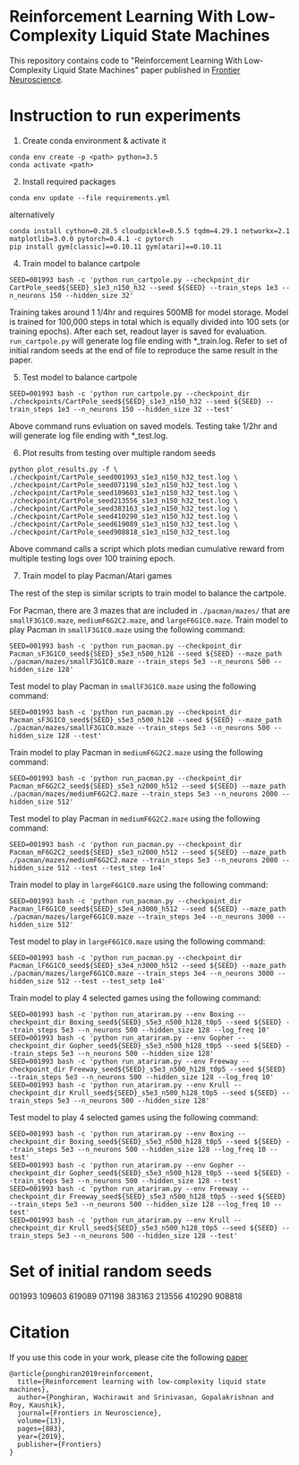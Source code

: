 

# Reinforcement Learning With Low-Complexity Liquid State Machines

This repository contains code to "Reinforcement Learning With Low-Complexity Liquid State Machines" paper published in [Frontier Neuroscience](https://www.frontiersin.org/articles/10.3389/fnins.2019.00883/full).


# Instruction to run experiments


1. Create conda environment & activate it
```
conda env create -p <path> python=3.5
conda activate <path>
```

2. Install required packages
```
conda env update --file requirements.yml
```
alternatively
```
conda install cython=0.28.5 cloudpickle=0.5.5 tqdm=4.29.1 networkx=2.1 matplotlib=3.0.0 pytorch=0.4.1 -c pytorch
pip install gym[classic]==0.10.11 gym[atari]==0.10.11
```

4. Train model to balance cartpole
```
SEED=001993 bash -c 'python run_cartpole.py --checkpoint_dir CartPole_seed${SEED}_s1e3_n150_h32 --seed ${SEED} --train_steps 1e3 --n_neurons 150 --hidden_size 32'
```
Training takes around 1 1/4hr and requires 500MB for model storage. 
Model is trained for 100,000 steps in total which is equally divided into 100 sets (or training epochs). After each set, readout layer is saved for evaluation.
`run_cartpole.py` will generate log file ending with \*\_train.log. Refer to set of initial random seeds at the end of file to reproduce the same result in the paper.

5. Test model to balance cartpole
```
SEED=001993 bash -c 'python run_cartpole.py --checkpoint_dir ./checkpoints/CartPole_seed${SEED}_s1e3_n150_h32 --seed ${SEED} --train_steps 1e3 --n_neurons 150 --hidden_size 32 --test'
```
Above command runs evluation on saved models. Testing take 1/2hr and will generate log file ending with \*\_test.log.

6. Plot results from testing over multiple random seeds 
```
python plot_results.py -f \
./checkpoint/CartPole_seed001993_s1e3_n150_h32_test.log \
./checkpoint/CartPole_seed071198_s1e3_n150_h32_test.log \
./checkpoint/CartPole_seed109603_s1e3_n150_h32_test.log \
./checkpoint/CartPole_seed213556_s1e3_n150_h32_test.log \
./checkpoint/CartPole_seed383163_s1e3_n150_h32_test.log \
./checkpoint/CartPole_seed410290_s1e3_n150_h32_test.log \
./checkpoint/CartPole_seed619089_s1e3_n150_h32_test.log \
./checkpoint/CartPole_seed908818_s1e3_n150_h32_test.log
```
Above command calls a script which plots median cumulative reward from multiple testing logs over 100 training epoch.

7. Train model to play Pacman/Atari games 

The rest of the step is similar scripts to train model to balance the cartpole.

For Pacman, there are 3 mazes that are included in `./pacman/mazes/` that are `smallF3G1C0.maze`, `mediumF6G2C2.maze`, and `largeF6G1C0.maze`.
Train model to play Pacman in `smallF3G1C0.maze` using the following command:
```
SEED=001993 bash -c 'python run_pacman.py --checkpoint_dir Pacman_sF3G1C0_seed${SEED}_s5e3_n500_h128 --seed ${SEED} --maze_path ./pacman/mazes/smallF3G1C0.maze --train_steps 5e3 --n_neurons 500 --hidden_size 128'
```
Test model to play Pacman in `smallF3G1C0.maze` using the following command:
```
SEED=001993 bash -c 'python run_pacman.py --checkpoint_dir Pacman_sF3G1C0_seed${SEED}_s5e3_n500_h128 --seed ${SEED} --maze_path ./pacman/mazes/smallF3G1C0.maze --train_steps 5e3 --n_neurons 500 --hidden_size 128 --test'
```

Train model to play Pacman in `mediumF6G2C2.maze` using the following command:
```
SEED=001993 bash -c 'python run_pacman.py --checkpoint_dir Pacman_mF6G2C2_seed${SEED}_s5e3_n2000_h512 --seed ${SEED} --maze_path ./pacman/mazes/mediumF6G2C2.maze --train_steps 5e3 --n_neurons 2000 --hidden_size 512'
```
Test model to play Pacman in `mediumF6G2C2.maze` using the following command:
```
SEED=001993 bash -c 'python run_pacman.py --checkpoint_dir Pacman_mF6G2C2_seed${SEED}_s5e3_n2000_h512 --seed ${SEED} --maze_path ./pacman/mazes/mediumF6G2C2.maze --train_steps 5e3 --n_neurons 2000 --hidden_size 512 --test --test_step 1e4'
```

Train model to play in `largeF6G1C0.maze` using the following command:
```
SEED=001993 bash -c 'python run_pacman.py --checkpoint_dir Pacman_lF6G1C0_seed${SEED}_s3e4_n3000_h512 --seed ${SEED} --maze_path ./pacman/mazes/largeF6G1C0.maze --train_steps 3e4 --n_neurons 3000 --hidden_size 512'
```
Test model to play in `largeF6G1C0.maze` using the following command:
```
SEED=001993 bash -c 'python run_pacman.py --checkpoint_dir Pacman_lF6G1C0_seed${SEED}_s3e4_n3000_h512 --seed ${SEED} --maze_path ./pacman/mazes/largeF6G1C0.maze --train_steps 3e4 --n_neurons 3000 --hidden_size 512 --test --test_setp 1e4'
```

Train model to play 4 selected games using the following command:
```
SEED=001993 bash -c 'python run_atariram.py --env Boxing --checkpoint_dir Boxing_seed${SEED}_s5e3_n500_h128_t0p5 --seed ${SEED} --train_steps 5e3 --n_neurons 500 --hidden_size 128 --log_freq 10'
SEED=001993 bash -c 'python run_atariram.py --env Gopher --checkpoint_dir Gopher_seed${SEED}_s5e3_n500_h128_t0p5 --seed ${SEED} --train_steps 5e3 --n_neurons 500 --hidden_size 128'
SEED=001993 bash -c 'python run_atariram.py --env Freeway --checkpoint_dir Freeway_seed${SEED}_s5e3_n500_h128_t0p5 --seed ${SEED} --train_steps 5e3 --n_neurons 500 --hidden_size 128 --log_freq 10'
SEED=001993 bash -c 'python run_atariram.py --env Krull --checkpoint_dir Krull_seed${SEED}_s5e3_n500_h128_t0p5 --seed ${SEED} --train_steps 5e3 --n_neurons 500 --hidden_size 128'
```
Test model to play 4 selected games using the following command:
```
SEED=001993 bash -c 'python run_atariram.py --env Boxing --checkpoint_dir Boxing_seed${SEED}_s5e3_n500_h128_t0p5 --seed ${SEED} --train_steps 5e3 --n_neurons 500 --hidden_size 128 --log_freq 10 --test'
SEED=001993 bash -c 'python run_atariram.py --env Gopher --checkpoint_dir Gopher_seed${SEED}_s5e3_n500_h128_t0p5 --seed ${SEED} --train_steps 5e3 --n_neurons 500 --hidden_size 128 --test'
SEED=001993 bash -c 'python run_atariram.py --env Freeway --checkpoint_dir Freeway_seed${SEED}_s5e3_n500_h128_t0p5 --seed ${SEED} --train_steps 5e3 --n_neurons 500 --hidden_size 128 --log_freq 10 --test'
SEED=001993 bash -c 'python run_atariram.py --env Krull --checkpoint_dir Krull_seed${SEED}_s5e3_n500_h128_t0p5 --seed ${SEED} --train_steps 5e3 --n_neurons 500 --hidden_size 128 --test'
```

# Set of initial random seeds
001993
109603
619089
071198
383163
213556
410290
908818

# Citation
If you use this code in your work, please cite the following [paper](https://www.frontiersin.org/articles/10.3389/fnins.2019.00883/full)
```
@article{ponghiran2019reinforcement,
  title={Reinforcement learning with low-complexity liquid state machines},
  author={Ponghiran, Wachirawit and Srinivasan, Gopalakrishnan and Roy, Kaushik},
  journal={Frontiers in Neuroscience},
  volume={13},
  pages={883},
  year={2019},
  publisher={Frontiers}
}
```

